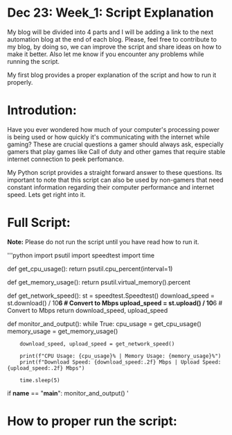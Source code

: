 # Dec 23: Week_1: Script Explanation

My blog will be divided into 4 parts and I will be adding a link to the next automation blog at the end of each blog. Please, feel free to contribute to my blog, by doing so, we can improve the script and share ideas on how to make it better. Also let me know if you encounter any problems while running the script.

My first blog provides a proper explanation of the script and how to run it properly. 

# Introdution:
Have you ever wondered how much of your computer's processing power is being used or how quickly it's communicating with the internet while gaming? These are crucial questions a gamer should always ask, especially gamers that play games like Call of duty and other games that require stable internet connection to peek perfomance.

My Python script provides a straight forward answer to these questions. Its important to note that this script can also be used by non-gamers that need constant information regarding their computer performance and internet speed. Lets get right into it.

# Full Script:
**Note:** Please do not run the script until you have read how to run it.

'''python
import psutil
import speedtest
import time

def get_cpu_usage():
    return psutil.cpu_percent(interval=1)

def get_memory_usage():
    return psutil.virtual_memory().percent

def get_network_speed():
    st = speedtest.Speedtest()
    download_speed = st.download() / 10**6  # Convert to Mbps
    upload_speed = st.upload() / 10**6  # Convert to Mbps
    return download_speed, upload_speed

def monitor_and_output():
    while True:
        cpu_usage = get_cpu_usage()
        memory_usage = get_memory_usage()
        
        download_speed, upload_speed = get_network_speed()
  
        print(f"CPU Usage: {cpu_usage}% | Memory Usage: {memory_usage}%")
        print(f"Download Speed: {download_speed:.2f} Mbps | Upload Speed: {upload_speed:.2f} Mbps")

        time.sleep(5)

if __name__ == "__main__":
    monitor_and_output() '

# How to proper run the script:
